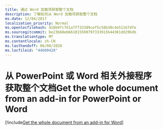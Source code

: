 ```yaml
---
title: 通过 Word 加载项获取整个文档
description: 了解如何从 Word 加载项获取整个文档
ms.date: 12/04/2017
localization_priority: Normal
ms.openlocfilehash: 418b9fc761a7ff33389cef5c58b30c4e51167dfe
ms.sourcegitcommit: be23b68eb661015508797333915b44381dd29bdb
ms.translationtype: MT
ms.contentlocale: zh-CN
ms.lasthandoff: 06/08/2020
ms.locfileid: "44609428"
---
```

# <a name="get-the-whole-document-from-an-add-in-for-powerpoint-or-word"></a><span data-ttu-id="8c05f-103">从 PowerPoint 或 Word 相关外接程序获取整个文档</span><span class="sxs-lookup"><span data-stu-id="8c05f-103">Get the whole document from an add-in for PowerPoint or Word</span></span>

[!include[Get the whole document from an add-in for Word](../includes/file-get-the-whole-document-from-an-add-in-for-powerpoint-or-word.md)]
